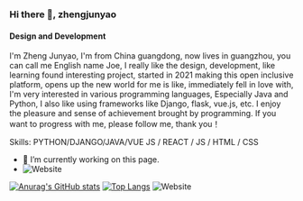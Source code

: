 ### Hi there 👋, zhengjunyao
#### Design and Development
I'm Zheng Junyao, I'm from China guangdong, now lives in guangzhou, you can call me English name Joe, I really like the design, development, like learning found interesting project, started in 2021 making this open inclusive platform, opens up the new world for me is like, immediately fell in love with, I'm very interested in various programming languages, Especially Java and Python, I also like using frameworks like Django, flask, vue.js, etc. I enjoy the pleasure and sense of achievement brought by programming. If you want to progress with me, please follow me, thank you！

Skills: PYTHON/DJANGO/JAVA/VUE JS / REACT / JS / HTML / CSS

- 🔭 I’m currently working on this page. 
- ![Website](https://img.shields.io/website?up_message=%E4%B8%AA%E4%BA%BA%E7%BD%91%E7%AB%99&url=https%3A%2F%2Fwww.zhengjunyao.top)

[![Anurag's GitHub stats](https://github-readme-stats.vercel.app/api?username=noutinmountain)](https://github.com/anuraghazra/github-readme-stats)
[![Top Langs](https://github-readme-stats.vercel.app/api/top-langs/?username=noutinmountain&layout=compact)](https://github.com/anuraghazra/github-readme-stats)
<img alt="Website" src="https://img.shields.io/website?up_message=%E4%B8%AA%E4%BA%BA%E7%BD%91%E7%AB%99&url=https%3A%2F%2Fwww.zhengjunyao.top">
